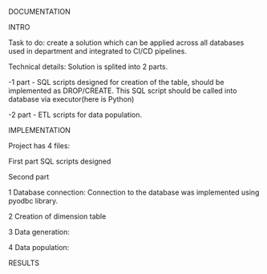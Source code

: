 DOCUMENTATION

INTRO

Task to do: create a solution which can be applied across all databases used in department and integrated to  CI/CD pipelines.

Technical details: Solution is splited into 2 parts.

-1 part - SQL scripts designed for creation of the table, should be implemented as DROP/CREATE. This SQL script should be called into database via executor(here is Python)

-2 part - ETL scripts for data population.

IMPLEMENTATION

Project has 4 files: 

First part
SQL scripts designed 

Second part

1 Database connection:
Connection to the database was implemented using pyodbc library.

2 Creation of dimension table

3 Data generation:

4 Data population:


RESULTS

